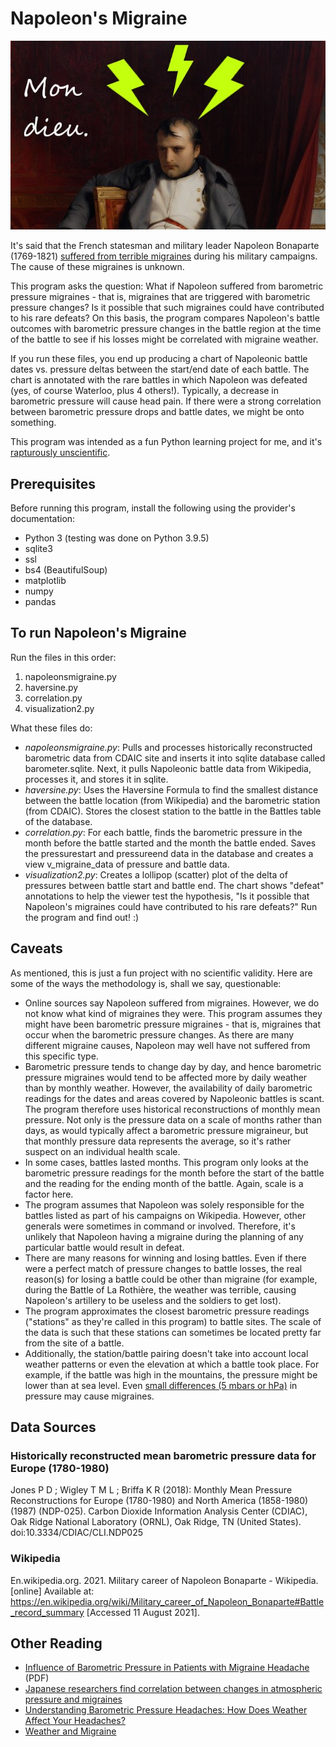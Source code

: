 # Napoleon's Migraine
![Altered painting of Napoleon by Deroche showing lightning symbols and 'mon dieu' to indicate migraine](MigraineNapoleon.jpg)

It's said that the French statesman and military leader Napoleon Bonaparte (1769-1821) [suffered from terrible migraines](https://www.washingtonpost.com/archive/lifestyle/wellness/1994/12/20/migraines-torment-the-worst-in-the-world/581d8895-11c0-4484-959a-30713ec325e7/) during his military campaigns. The cause of these migraines is unknown.

This program asks the question: What if Napoleon suffered from barometric pressure migraines - that is, migraines that are triggered with barometric pressure changes? Is it possible that such migraines could have contributed to his rare defeats? On this basis, the program compares Napoleon's battle outcomes with barometric pressure changes in the battle region at the time of the battle to see if his losses might be correlated with migraine weather. 

If you run these files, you end up producing a chart of Napoleonic battle dates vs. pressure deltas between the start/end date of each battle. The chart is annotated with the rare battles in which Napoleon was defeated (yes, of course Waterloo, plus 4 others!). Typically, a decrease in barometric pressure will cause head pain. If there were a strong correlation between barometric pressure drops and battle dates, we might be onto something.

This program was intended as a fun Python learning project for me, and it's [rapturously unscientific](#Caveats).

## Prerequisites
Before running this program, install the following using the provider's documentation:
* Python 3 (testing was done on Python 3.9.5)
* sqlite3
* ssl
* bs4 (BeautifulSoup)
* matplotlib
* numpy
* pandas

## To run Napoleon's Migraine
Run the files in this order:
1. napoleonsmigraine.py
1. haversine.py
1. correlation.py
1. visualization2.py

What these files do:
* _napoleonsmigraine.py_: Pulls and processes historically reconstructed barometric data from CDAIC site and inserts it into sqlite database called barometer.sqlite. Next, it pulls Napoleonic battle data from Wikipedia, processes it, and stores it in sqlite.
* _haversine.py_: Uses the Haversine Formula to find the smallest distance between the battle location (from Wikipedia) and the barometric station (from CDAIC). Stores the closest station to the battle in the Battles table of the database.
* _correlation.py_: For each battle, finds the barometric pressure in the month before the battle started and the month the battle ended. Saves the pressurestart and pressureend data in the database and creates a view v_migraine_data of pressure and battle data. 
* _visualization2.py_: Creates a lollipop (scatter) plot of the delta of pressures between battle start and battle end. The chart shows "defeat" annotations to help the viewer test the hypothesis, "Is it possible that Napoleon's migraines could have contributed to his rare defeats?" Run the program and find out! :)

## <a name="Caveats"></a>Caveats
As mentioned, this is just a fun project with no scientific validity. Here are some of the ways the methodology is, shall we say, questionable:
* Online sources say Napoleon suffered from migraines. However, we do not know what kind of migraines they were. This program assumes they might have been barometric pressure migraines - that is, migraines that occur when the barometric pressure changes. As there are many different migraine causes, Napoleon may well have not suffered from this specific type.
* Barometric pressure tends to change day by day, and hence barometric pressure migraines would tend to be affected more by daily weather than by monthly weather. However, the availability of daily barometric readings for the dates and areas covered by Napoleonic battles is scant. The program therefore uses historical reconstructions of monthly mean pressure. Not only is the pressure data on a scale of months rather than days, as would typically affect a barometric pressure migraineur, but that monthly pressure data represents the average, so it's rather suspect on an individual health scale.
* In some cases, battles lasted months. This program only looks at the barometric pressure readings for the month before the start of the battle and the reading for the ending month of the battle. Again, scale is a factor here.
* The program assumes that Napoleon was solely responsible for the battles listed as part of his campaigns on Wikipedia. However, other generals were sometimes in command or involved. Therefore, it's unlikely that Napoleon having a migraine during the planning of any particular battle would result in defeat.
* There are many reasons for winning and losing battles. Even if there were a perfect match of pressure changes to battle losses, the real reason(s) for losing a battle could be other than migraine (for example, during the Battle of La Rothière, the weather was terrible, causing Napoleon's artillery to be useless and the soldiers to get lost).
* The program approximates the closest barometric pressure readings ("stations" as they're called in this program) to battle sites. The scale of the data is such that these stations can sometimes be located pretty far from the site of a battle.
* Additionally, the station/battle pairing doesn't take into account local weather patterns or even the elevation at which a battle took place. For example, if the battle was high in the mountains, the pressure might be lower than at sea level. Even [small differences (5 mbars or hPa)](https://techsensitive.com/japanese-researchers-find-correlation-between-changes-in-atmospheric-pressure-and-migraines/) in pressure may cause migraines.

## Data Sources
### Historically reconstructed mean barometric pressure data for Europe (1780-1980)
Jones P D ; Wigley T M L ; Briffa K R (2018): Monthly Mean Pressure Reconstructions for Europe (1780-1980) and North America (1858-1980) (1987) (NDP-025). Carbon Dioxide Information Analysis Center (CDIAC), Oak Ridge National Laboratory (ORNL), Oak Ridge, TN (United States). doi:10.3334/CDIAC/CLI.NDP025

### Wikipedia
En.wikipedia.org. 2021. Military career of Napoleon Bonaparte - Wikipedia. [online] Available at: <https://en.wikipedia.org/wiki/Military_career_of_Napoleon_Bonaparte#Battle_record_summary> [Accessed 11 August 2021].

## Other Reading
* [Influence of Barometric Pressure in Patients with Migraine Headache](https://www.jstage.jst.go.jp/article/internalmedicine/50/18/50_18_1923/_pdf) (PDF)
* [Japanese researchers find correlation between changes in atmospheric pressure and migraines](https://techsensitive.com/japanese-researchers-find-correlation-between-changes-in-atmospheric-pressure-and-migraines/)
* [Understanding Barometric Pressure Headaches: How Does Weather Affect Your Headaches?](https://www.healthline.com/health/headache/barometric-pressure-headache)
* [Weather and Migraine](https://americanmigrainefoundation.org/resource-library/weather-and-migraine/)
